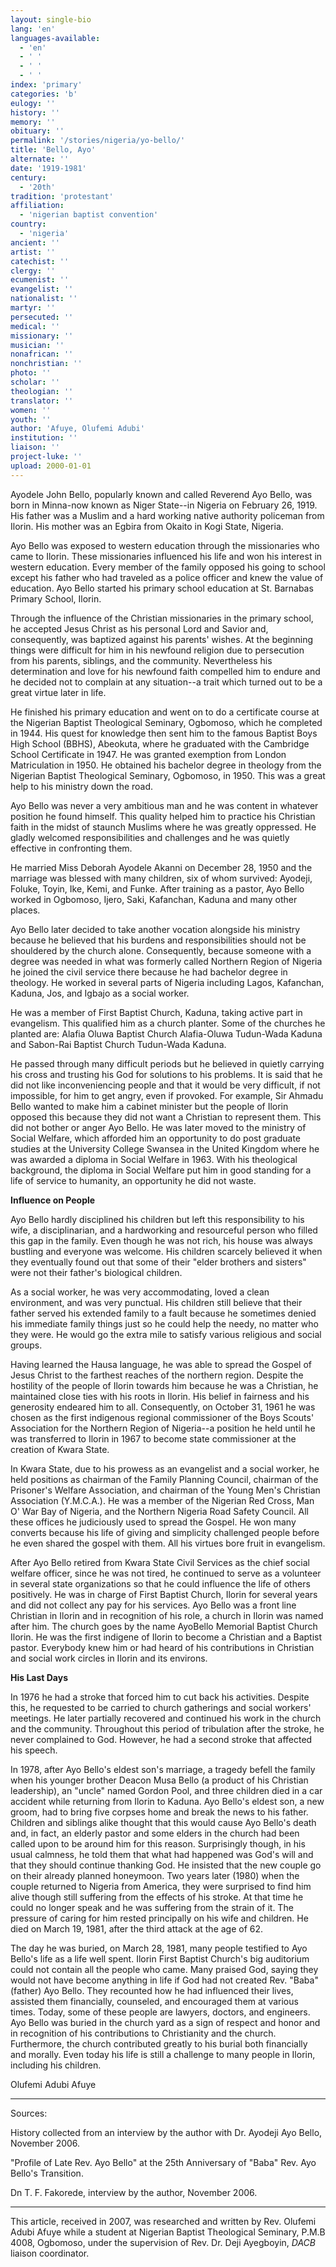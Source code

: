 ```yaml
---
layout: single-bio
lang: 'en'
languages-available:
  - 'en'
  - ' '
  - ' '
  - ' '
index: 'primary'
categories: 'b'
eulogy: ''
history: ''
memory: ''
obituary: ''
permalink: '/stories/nigeria/yo-bello/'
title: 'Bello, Ayo'
alternate: ''
date: '1919-1981'
century:
  - '20th'
tradition: 'protestant'
affiliation:
  - 'nigerian baptist convention'
country:
  - 'nigeria'
ancient: ''
artist: ''
catechist: ''
clergy: ''
ecumenist: ''
evangelist: ''
nationalist: ''
martyr: ''
persecuted: ''
medical: ''
missionary: ''
musician: ''
nonafrican: ''
nonchristian: ''
photo: ''
scholar: ''
theologian: ''
translator: ''
women: ''
youth: ''
author: 'Afuye, Olufemi Adubi'
institution: ''
liaison: ''
project-luke: ''
upload: 2000-01-01
---
```



Ayodele John Bello, popularly known and called Reverend Ayo Bello, was born in Minna-now known as Niger State--in Nigeria on February 26, 1919. His father was a Muslim and a hard working native authority policeman from Ilorin. His mother was an Egbira from Okaito in Kogi State, Nigeria.

Ayo Bello was exposed to western education through the missionaries who came to Ilorin. These missionaries influenced his life and won his interest in western education. Every member of the family opposed his going to school except his father who had traveled as a police officer and knew the value of education. Ayo Bello started his primary school education at St. Barnabas Primary School, Ilorin.

Through the influence of the Christian missionaries in the primary school, he accepted Jesus Christ as his personal Lord and Savior and, consequently, was baptized against his parents' wishes. At the beginning things were difficult for him in his newfound religion due to persecution from his parents, siblings, and the community. Nevertheless his determination and love for his newfound faith compelled him to endure and he decided not to complain at any situation--a trait which turned out to be a great virtue later in life.

He finished his primary education and went on to do a certificate course at the Nigerian Baptist Theological Seminary, Ogbomoso, which he completed in 1944. His quest for knowledge then sent him to the famous Baptist Boys High School (BBHS), Abeokuta, where he graduated with the Cambridge School Certificate in 1947. He was granted exemption from London Matriculation in 1950. He obtained his bachelor degree in theology from the Nigerian Baptist Theological Seminary, Ogbomoso, in 1950. This was a great help to his ministry down the road.

Ayo Bello was never a very ambitious man and he was content in whatever position he found himself. This quality helped him to practice his Christian faith in the midst of staunch Muslims where he was greatly oppressed. He gladly welcomed responsibilities and challenges and he was quietly effective in confronting them.

He married Miss Deborah Ayodele Akanni on December 28, 1950 and the marriage was blessed with many children, six of whom survived: Ayodeji, Foluke, Toyin, Ike, Kemi, and Funke. After training as a pastor, Ayo Bello worked in Ogbomoso, Ijero, Saki, Kafanchan, Kaduna and many other places.

Ayo Bello later decided to take another vocation alongside his ministry because he believed that his burdens and responsibilities should not be shouldered by the church alone. Consequently, because someone with a degree was needed in what was formerly called Northern Region of Nigeria he joined the civil service there because he had bachelor degree in theology. He worked in several parts of Nigeria including Lagos, Kafanchan, Kaduna, Jos, and Igbajo as a social worker.

He was a member of First Baptist Church, Kaduna, taking active part in evangelism. This qualified him as a church planter. Some of the churches he planted are: Alafia Oluwa Baptist Church Alafia-Oluwa Tudun-Wada Kaduna and Sabon-Rai Baptist Church Tudun-Wada Kaduna.

He passed through many difficult periods but he believed in quietly carrying his cross and trusting his God for solutions to his problems. It is said that he did not like inconveniencing people and that it would be very difficult, if not impossible, for him to get angry, even if provoked. For example, Sir Ahmadu Bello wanted to make him a cabinet minister but the people of Ilorin opposed this because they did not want a Christian to represent them. This did not bother or anger Ayo Bello. He was later moved to the ministry of Social Welfare, which afforded him an opportunity to do post graduate studies at the University College Swansea in the United Kingdom where he was awarded a diploma in Social Welfare in 1963. With his theological background, the diploma in Social Welfare put him in good standing for a life of service to humanity, an opportunity he did not waste.

**Influence on People**

Ayo Bello hardly disciplined his children but left this responsibility to his wife, a disciplinarian, and a hardworking and resourceful person who filled this gap in the family. Even though he was not rich, his house was always bustling and everyone was welcome. His children scarcely believed it when they eventually found out that some of their "elder brothers and sisters" were not their father's biological children.

As a social worker, he was very accommodating, loved a clean environment, and was very punctual. His children still believe that their father served his extended family to a fault because he sometimes denied his immediate family things just so he could help the needy, no matter who they were. He would go the extra mile to satisfy various religious and social groups.

Having learned the Hausa language, he was able to spread the Gospel of Jesus Christ to the farthest reaches of the northern region. Despite the hostility of the people of Ilorin towards him because he was a Christian, he maintained close ties with his roots in Ilorin. His belief in fairness and his generosity endeared him to all. Consequently, on October 31, 1961 he was chosen as the first indigenous regional commissioner of the Boys Scouts' Association for the Northern Region of Nigeria--a position he held until he was transferred to Ilorin in 1967 to become state commissioner at the creation of Kwara State.

In Kwara State, due to his prowess as an evangelist and a social worker, he held positions as chairman of the Family Planning Council, chairman of the Prisoner's Welfare Association, and chairman of the Young Men's Christian Association (Y.M.C.A.). He was a member of the Nigerian Red Cross, Man O' War Bay of Nigeria, and the Northern Nigeria Road Safety Council.  All these offices he judiciously used to spread the Gospel. He won many converts because his life of giving and simplicity challenged people before he even shared the gospel with them. All his virtues bore fruit in evangelism.

After Ayo Bello retired from Kwara State Civil Services as the chief social welfare officer, since he was not tired, he continued to serve as a volunteer in several state organizations so that he could influence the life of others positively. He was in charge of First Baptist Church, Ilorin for several years and did not collect any pay for his services. Ayo Bello was a front line Christian in Ilorin and in recognition of his role, a church in Ilorin was named after him. The church goes by the name AyoBello Memorial Baptist Church Ilorin. He was the first indigene of Ilorin to become a Christian and a Baptist pastor. Everybody knew him or had heard of his contributions in Christian and social work circles in Ilorin and its environs.

**His Last Days**

In 1976 he had a stroke that forced him to cut back his activities. Despite this, he requested to be carried to church gatherings and social workers' meetings. He later partially recovered and continued his work in the church and the community. Throughout this period of tribulation after the stroke, he never complained to God. However, he had a second stroke that affected his speech.

In 1978, after Ayo Bello's eldest son's marriage, a tragedy befell the family when his younger brother Deacon Musa Bello (a product of his Christian leadership), an "uncle" named Gordon Pool, and three children died in a car accident while returning from Ilorin to Kaduna. Ayo Bello's eldest son, a new groom, had to bring five corpses home and break the news to his father. Children and siblings alike thought that this would cause Ayo Bello's death and, in fact, an elderly pastor and some elders in the church had been called upon to be around him for this reason. Surprisingly though, in his usual calmness, he told them that what had happened was God's will and that they should continue thanking God. He insisted that the new couple go on their already planned honeymoon. Two years later (1980) when the couple returned to Nigeria from America, they were surprised to find him alive though still suffering from the effects of his stroke. At that time he could no longer speak and he was suffering from the strain of it. The pressure of caring for him rested principally on his wife and children. He died on March 19, 1981, after the third attack at the age of 62.

The day he was buried, on March 28, 1981, many people testified to Ayo Bello's life as a life well spent. Ilorin First Baptist Church's big auditorium could not contain all the people who came. Many praised God, saying they would not have become anything in life if God had not created Rev. "Baba" (father) Ayo Bello. They recounted how he had influenced their lives, assisted them financially, counseled, and encouraged them at various times. Today, some of these people are lawyers, doctors, and engineers. Ayo Bello was buried in the church yard as a sign of respect and honor and in recognition of his contributions to Christianity and the church. Furthermore, the church contributed greatly to his burial both financially and morally. Even today his life is still a challenge to many people in Ilorin, including his children.

Olufemi Adubi Afuye

---

Sources:

History collected from an interview by the author with Dr. Ayodeji Ayo Bello, November 2006.

"Profile of Late Rev. Ayo Bello" at the 25th Anniversary of "Baba" Rev. Ayo Bello's Transition.

Dn T. F. Fakorede, interview by the author, November 2006.

---

This article, received in 2007, was researched and written by Rev. Olufemi Adubi Afuye while a student at Nigerian Baptist Theological Seminary, P.M.B 4008, Ogbomoso, under the supervision of Rev. Dr. Deji Ayegboyin, *DACB* liaison coordinator.